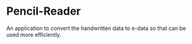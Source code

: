 # Pencil-Reader
An application to convert the handwritten data to e-data so that can be used more efficiently.
